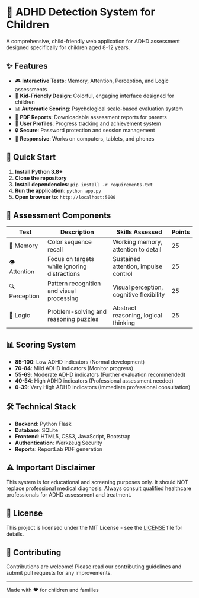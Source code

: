 # 🧠 ADHD Detection System for Children

A comprehensive, child-friendly web application for ADHD assessment designed specifically for children aged 8-12 years.

## ✨ Features

- 🎮 **Interactive Tests**: Memory, Attention, Perception, and Logic assessments
- 🌈 **Kid-Friendly Design**: Colorful, engaging interface designed for children
- 📊 **Automatic Scoring**: Psychological scale-based evaluation system
- 📄 **PDF Reports**: Downloadable assessment reports for parents
- 👤 **User Profiles**: Progress tracking and achievement system
- 🔒 **Secure**: Password protection and session management
- 📱 **Responsive**: Works on computers, tablets, and phones

## 🚀 Quick Start

1. **Install Python 3.8+**
2. **Clone the repository**
3. **Install dependencies**: `pip install -r requirements.txt`
4. **Run the application**: `python app.py`
5. **Open browser to**: `http://localhost:5000`

## 🎯 Assessment Components

| Test | Description | Skills Assessed | Points |
|------|-------------|-----------------|--------|
| 🧩 Memory | Color sequence recall | Working memory, attention to detail | 25 |
| 👁️ Attention | Focus on targets while ignoring distractions | Sustained attention, impulse control | 25 |
| 🔍 Perception | Pattern recognition and visual processing | Visual perception, cognitive flexibility | 25 |
| 🧮 Logic | Problem-solving and reasoning puzzles | Abstract reasoning, logical thinking | 25 |

## 📊 Scoring System

- **85-100**: Low ADHD indicators (Normal development)
- **70-84**: Mild ADHD indicators (Monitor progress)
- **55-69**: Moderate ADHD indicators (Further evaluation recommended)
- **40-54**: High ADHD indicators (Professional assessment needed)
- **0-39**: Very High ADHD indicators (Immediate professional consultation)

## 🛠️ Technical Stack

- **Backend**: Python Flask
- **Database**: SQLite
- **Frontend**: HTML5, CSS3, JavaScript, Bootstrap
- **Authentication**: Werkzeug Security
- **Reports**: ReportLab PDF generation

## ⚠️ Important Disclaimer

This system is for educational and screening purposes only. It should NOT replace professional medical diagnosis. Always consult qualified healthcare professionals for ADHD assessment and treatment.

## 📄 License

This project is licensed under the MIT License - see the [LICENSE](LICENSE) file for details.

## 🤝 Contributing

Contributions are welcome! Please read our contributing guidelines and submit pull requests for any improvements.

---
Made with ❤️ for children and families